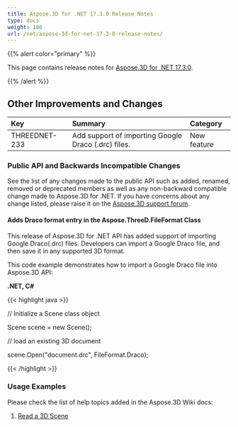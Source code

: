 ```yaml
---
title: Aspose.3D for .NET 17.3.0 Release Notes
type: docs
weight: 100
url: /net/aspose-3d-for-net-17-3-0-release-notes/
---
```


{{% alert color="primary" %}} 

This page contains release notes for [Aspose.3D for .NET 17.3.0](https://www.nuget.org/packages/Aspose.3D/17.3.0).

{{% /alert %}} 
## **Other Improvements and Changes**

|**Key**|**Summary**|**Category**|
| :- | :- | :- |
|THREEDNET-233|Add support of importing Google Draco (.drc) files.|New feature|
### **Public API and Backwards Incompatible Changes**
See the list of any changes made to the public API such as added, renamed, removed or deprecated members as well as any non-backward compatible change made to Aspose.3D for .NET. If you have concerns about any change listed, please raise it on the [Aspose.3D support forum](http://www.aspose.com/community/forums/aspose.3d-product-family/535/showforum.aspx).
#### **Adds Draco format entry in the Aspose.ThreeD.FileFormat Class**
This release of Aspose.3D for .NET API has added support of importing Google Draco(.drc) files. Developers can import a Google Draco file, and then save it in any supported 3D format. 

This code example demonstrates how to import a Google Draco file into Aspose.3D API:

**.NET, C#**

{{< highlight java >}}

 // Initialize a Scene class object

Scene scene = new Scene();

// load an existing 3D document

scene.Open("document.drc", FileFormat.Draco);

{{< /highlight >}}
### **Usage Examples**
Please check the list of help topics added in the Aspose.3D Wiki docs:

1. [Read a 3D Scene](https://docs.aspose.com//display/3dnet/Create+and+Read+an+Existing+3D+Scene#CreateandReadanExisting3DScene-Readinga3DScene)
